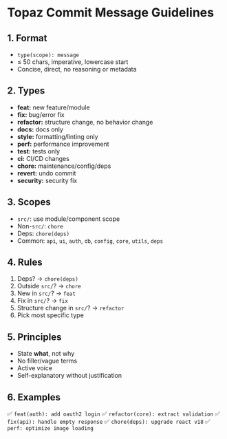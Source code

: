 # Topaz Commit Message Guidelines

## 1. Format

- `type(scope): message`
- ≤ 50 chars, imperative, lowercase start
- Concise, direct, no reasoning or metadata

## 2. Types

- **feat:** new feature/module
- **fix:** bug/error fix
- **refactor:** structure change, no behavior change
- **docs:** docs only
- **style:** formatting/linting only
- **perf:** performance improvement
- **test:** tests only
- **ci:** CI/CD changes
- **chore:** maintenance/config/deps
- **revert:** undo commit
- **security:** security fix

## 3. Scopes

- `src/`: use module/component scope
- Non-`src/`: `chore`
- Deps: `chore(deps)`
- Common: `api`, `ui`, `auth`, `db`, `config`, `core`, `utils`, `deps`

## 4. Rules

1. Deps? → `chore(deps)`
2. Outside `src/`? → `chore`
3. New in `src/`? → `feat`
4. Fix in `src/`? → `fix`
5. Structure change in `src/`? → `refactor`
6. Pick most specific type

## 5. Principles

- State **what**, not why
- No filler/vague terms
- Active voice
- Self-explanatory without justification

## 6. Examples

✅ `feat(auth): add oauth2 login`
✅ `refactor(core): extract validation`
✅ `fix(api): handle empty response`
✅ `chore(deps): upgrade react v18`
✅ `perf: optimize image loading`